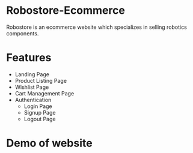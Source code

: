 # Robostore-Ecommerce
Robostore is an ecommerce website which specializes in selling robotics components.

<h1>Features</h1>
<ul>
<li>Landing Page</li>
<li>Product Listing Page</li>
<li>Wishlist Page </li>
<li>Cart Management Page </li>
<li>
Authentication
<ul>
<li>Login Page</li>
<li>Signup Page</li>
<li>Logout Page</li>
</ul>
</li>
</ul>

<h1> Demo of website </h1>

